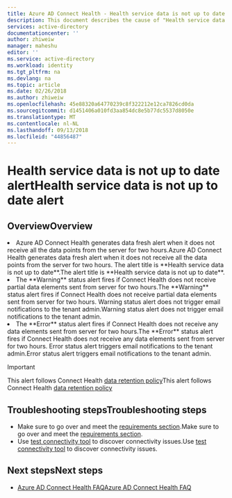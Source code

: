 ```yaml
---
title: Azure AD Connect Health - Health service data is not up to date alert | Microsoft Docs
description: This document describes the cause of "Health service data is not up to date" alert and how to troubleshoot it.
services: active-directory
documentationcenter: ''
author: zhiweiw
manager: maheshu
editor: ''
ms.service: active-directory
ms.workload: identity
ms.tgt_pltfrm: na
ms.devlang: na
ms.topic: article
ms.date: 02/26/2018
ms.author: zhiweiw
ms.openlocfilehash: 45e88320a64770239c8f322212e12ca7826cd0da
ms.sourcegitcommit: d1451406a010fd3aa854dc8e5b77dc5537d8050e
ms.translationtype: MT
ms.contentlocale: nl-NL
ms.lasthandoff: 09/13/2018
ms.locfileid: "44856487"
---
```

# <a name="health-service-data-is-not-up-to-date-alert"></a><span data-ttu-id="89d17-103">Health service data is not up to date alert</span><span class="sxs-lookup"><span data-stu-id="89d17-103">Health service data is not up to date alert</span></span>

## <a name="overview"></a><span data-ttu-id="89d17-104">Overview</span><span class="sxs-lookup"><span data-stu-id="89d17-104">Overview</span></span>
<li><span data-ttu-id="89d17-105">Azure AD Connect Health generates data fresh alert when it does not receive all the data points from the server for two hours.</span><span class="sxs-lookup"><span data-stu-id="89d17-105">Azure AD Connect Health generates data fresh alert when it does not receive all the data points from the server for two hours.</span></span> <span data-ttu-id="89d17-106">The alert title is **Health service data is not up to date**.</span><span class="sxs-lookup"><span data-stu-id="89d17-106">The alert title is **Health service data is not up to date**.</span></span> </li>
<li><span data-ttu-id="89d17-107">The **Warning** status alert fires if Connect Health does not receive partial data elements sent from server for two hours.</span><span class="sxs-lookup"><span data-stu-id="89d17-107">The **Warning** status alert fires if Connect Health does not receive partial data elements sent from server for two hours.</span></span> <span data-ttu-id="89d17-108">Warning status alert does not trigger email notifications to the tenant admin.</span><span class="sxs-lookup"><span data-stu-id="89d17-108">Warning status alert does not trigger email notifications to the tenant admin.</span></span> </li>
<li><span data-ttu-id="89d17-109">The **Error** status alert fires if Connect Health does not receive any data elements sent from server for two hours.</span><span class="sxs-lookup"><span data-stu-id="89d17-109">The **Error** status alert fires if Connect Health does not receive any data elements sent from server for two hours.</span></span> <span data-ttu-id="89d17-110">Error status alert triggers email notifications to the tenant admin.</span><span class="sxs-lookup"><span data-stu-id="89d17-110">Error status alert triggers email notifications to the tenant admin.</span></span> </li>

>[!IMPORTANT] 
> <span data-ttu-id="89d17-111">This alert follows Connect Health [data retention policy](active-directory-aadconnect-health-gdpr.md#data-retention-policy)</span><span class="sxs-lookup"><span data-stu-id="89d17-111">This alert follows Connect Health [data retention policy](active-directory-aadconnect-health-gdpr.md#data-retention-policy)</span></span>

## <a name="troubleshooting-steps"></a><span data-ttu-id="89d17-112">Troubleshooting steps</span><span class="sxs-lookup"><span data-stu-id="89d17-112">Troubleshooting steps</span></span> 
* <span data-ttu-id="89d17-113">Make sure to go over and meet the [requirements section](active-directory-aadconnect-health-agent-install.md#requirements).</span><span class="sxs-lookup"><span data-stu-id="89d17-113">Make sure to go over and meet the [requirements section](active-directory-aadconnect-health-agent-install.md#requirements).</span></span>
* <span data-ttu-id="89d17-114">Use [test connectivity tool](active-directory-aadconnect-health-agent-install.md#test-connectivity-to-azure-ad-connect-health-service) to discover connectivity issues.</span><span class="sxs-lookup"><span data-stu-id="89d17-114">Use [test connectivity tool](active-directory-aadconnect-health-agent-install.md#test-connectivity-to-azure-ad-connect-health-service) to discover connectivity issues.</span></span>


## <a name="next-steps"></a><span data-ttu-id="89d17-115">Next steps</span><span class="sxs-lookup"><span data-stu-id="89d17-115">Next steps</span></span>
* [<span data-ttu-id="89d17-116">Azure AD Connect Health FAQ</span><span class="sxs-lookup"><span data-stu-id="89d17-116">Azure AD Connect Health FAQ</span></span>](active-directory-aadconnect-health-faq.md)
